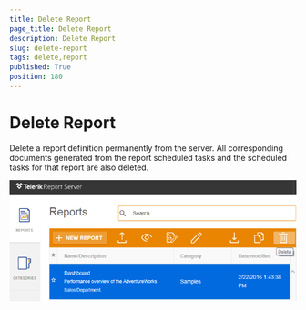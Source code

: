 ```yaml
---
title: Delete Report
page_title: Delete Report
description: Delete Report
slug: delete-report
tags: delete,report
published: True
position: 180
---
```


# Delete Report



Delete a report definition permanently from the server. All corresponding documents generated from the report scheduled tasks and the scheduled tasks for that report are also deleted.

![delete report](../../images/report-server-images/reports-management/delete-report.png)
